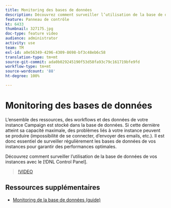 ```yaml
---
title: Monitoring des bases de données
description: Découvrez comment surveiller l’utilisation de la base de données de vos instances.
feature: Panneau de contrôle
kt: 6433
thumbnail: 327175.jpg
doc-type: feature video
audience: administrator
activity: use
team: TM
exl-id: a0e56349-4296-4309-8698-bf3c48eb6c58
translation-type: tm+mt
source-git-commit: ada0b029245190f53d58fa93c79c161719bfe9fd
workflow-type: tm+mt
source-wordcount: '88'
ht-degree: 100%

---
```


# Monitoring des bases de données

L’ensemble des ressources, des workflows et des données de votre instance Campaign est stocké dans la base de données. Si cette dernière atteint sa capacité maximale, des problèmes liés à votre instance peuvent se produire (impossibilité de se connecter, d’envoyer des emails, etc.). Il est donc essentiel de surveiller régulièrement les bases de données de vos instances pour garantir des performances optimales.

Découvrez comment surveiller l’utilisation de la base de données de vos instances avec le [!DNL Control Panel].

>[!VIDEO](https://video.tv.adobe.com/v/327175?quality=12)

## Ressources supplémentaires

* [Monitoring de la base de données (guide)](https://experienceleague.adobe.com/docs/control-panel/using/performance-monitoring/database-monitoring.html?lang=fr#performance-monitoring)
